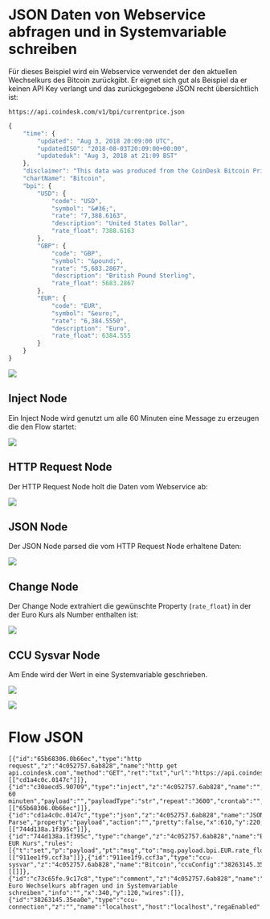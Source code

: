 # JSON Daten von Webservice abfragen und in Systemvariable schreiben

Für dieses Beispiel wird ein Webservice verwendet der den aktuellen Wechselkurs des Bitcoin zurückgibt. Er eignet sich gut als Beispiel da er keinen API Key verlangt und das zurückgegebene JSON recht übersichtlich ist:

`https://api.coindesk.com/v1/bpi/currentprice.json`

```Javascript
{
	"time": {
		"updated": "Aug 3, 2018 20:09:00 UTC",
		"updatedISO": "2018-08-03T20:09:00+00:00",
		"updateduk": "Aug 3, 2018 at 21:09 BST"
	},
	"disclaimer": "This data was produced from the CoinDesk Bitcoin Price Index (USD). Non-USD currency data converted using hourly conversion rate from openexchangerates.org",
	"chartName": "Bitcoin",
	"bpi": {
		"USD": {
			"code": "USD",
			"symbol": "&#36;",
			"rate": "7,388.6163",
			"description": "United States Dollar",
			"rate_float": 7388.6163
		},
		"GBP": {
			"code": "GBP",
			"symbol": "&pound;",
			"rate": "5,683.2867",
			"description": "British Pound Sterling",
			"rate_float": 5683.2867
		},
		"EUR": {
			"code": "EUR",
			"symbol": "&euro;",
			"rate": "6,384.5550",
			"description": "Euro",
			"rate_float": 6384.555
		}
	}
}
```


![](images/btc1.png)


## Inject Node

Ein Inject Node wird genutzt um alle 60 Minuten eine Message zu erzeugen die den Flow startet:

![](images/btc2.png)

## HTTP Request Node

Der HTTP Request Node holt die Daten vom Webservice ab:

![](images/btc3.png)

## JSON Node

Der JSON Node parsed die vom HTTP Request Node erhaltene Daten:

![](images/btc4.png)

## Change Node

Der Change Node extrahiert die gewünschte Property (`rate_float`) in der der Euro Kurs als Number enthalten ist:

![](images/btc5.png)

## CCU Sysvar Node

Am Ende wird der Wert in eine Systemvariable geschrieben.

![](images/btc6.png)

![](images/btc7.png)

# Flow JSON

```
[{"id":"65b68306.0b66ec","type":"http request","z":"4c052757.6ab828","name":"http get api.coindesk.com","method":"GET","ret":"txt","url":"https://api.coindesk.com/v1/bpi/currentprice.json","tls":"","x":390,"y":220,"wires":[["cd1a4c0c.0147c"]]},{"id":"c30aecd5.90709","type":"inject","z":"4c052757.6ab828","name":"","topic":"alle 60 minuten","payload":"","payloadType":"str","repeat":"3600","crontab":"","once":true,"onceDelay":"5","x":130,"y":220,"wires":[["65b68306.0b66ec"]]},{"id":"cd1a4c0c.0147c","type":"json","z":"4c052757.6ab828","name":"JSON Parse","property":"payload","action":"","pretty":false,"x":610,"y":220,"wires":[["744d138a.1f395c"]]},{"id":"744d138a.1f395c","type":"change","z":"4c052757.6ab828","name":"BTC EUR Kurs","rules":[{"t":"set","p":"payload","pt":"msg","to":"msg.payload.bpi.EUR.rate_float","tot":"jsonata"}],"action":"","property":"","from":"","to":"","reg":false,"x":280,"y":340,"wires":[["911ee1f9.ccf3a"]]},{"id":"911ee1f9.ccf3a","type":"ccu-sysvar","z":"4c052757.6ab828","name":"Bitcoin","ccuConfig":"38263145.35ea0e","topic":"ReGaHSS/${Name}","change":true,"cache":true,"x":460,"y":340,"wires":[[]]},{"id":"c73c65fe.9c17c8","type":"comment","z":"4c052757.6ab828","name":"Bitcoin Euro Wechselkurs abfragen und in Systemvariable schreiben","info":"","x":340,"y":120,"wires":[]},{"id":"38263145.35ea0e","type":"ccu-connection","z":"","name":"localhost","host":"localhost","regaEnabled":true,"bcrfEnabled":true,"iprfEnabled":true,"virtEnabled":true,"bcwiEnabled":false,"cuxdEnabled":false,"regaPoll":true,"regaInterval":"30","rpcPingTimeout":"60","rpcInitAddress":"127.0.0.1","rpcServerHost":"127.0.0.1","rpcBinPort":"2047","rpcXmlPort":"2048"}]
```